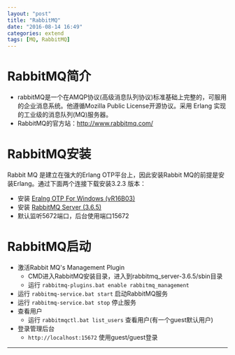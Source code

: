 ```yaml
---
layout: "post"
title: "RabbitMQ"
date: "2016-08-14 16:49"
categories: extend
tags: [MQ, RabbitMQ]
---
```


# RabbitMQ简介

- rabbitMQ是一个在AMQP协议(高级消息队列协议)标准基础上完整的，可服用的企业消息系统。他遵循Mozilla Public License开源协议。采用 Erlang 实现的工业级的消息队列(MQ)服务器。
- RabbitMQ的官方站：http://www.rabbitmq.com/

# RabbitMQ安装

Rabbit MQ 是建立在强大的Erlang OTP平台上，因此安装Rabbit MQ的前提是安装Erlang。通过下面两个连接下载安装3.2.3 版本：

- 安装 [Eralng OTP For Windows (vR16B03)](http://www.erlang.org/download/otp_win32_R16B03.exe)
- 安装 [RabbitMQ Server (3.6.5)](https://www.rabbitmq.com/releases/rabbitmq-server/v3.6.5/rabbitmq-server-3.6.5.exe)
- 默认监听5672端口，后台使用端口15672

# RabbitMQ启动

- 激活Rabbit MQ's Management Plugin
  - CMD进入RabbitMQ安装目录，进入到rabbitmq_server-3.6.5/sbin目录
  - 运行 `rabbitmq-plugins.bat enable rabbitmq_management`
- 运行 `rabbitmq-service.bat start` 启动RabbitMQ服务
- 运行 `rabbitmq-service.bat stop` 停止服务
- 查看用户
  - 运行 `rabbitmqctl.bat list_users` 查看用户(有一个guest默认用户)
- 登录管理后台
  - `http://localhost:15672` 使用guest/guest登录















----
